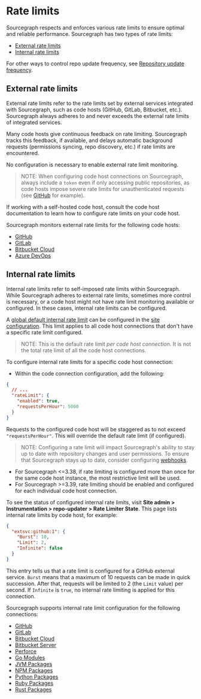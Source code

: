 # Rate limits

Sourcegraph respects and enforces various rate limits to ensure optimal and reliable performance. Sourcegraph has two types of rate limits:

- [External rate limits](#external-rate-limits)
- [Internal rate limits](#internal-rate-limits)

For other ways to control repo update frequency, see [Repository update frequency](../repo/update_frequency.md).

## External rate limits

External rate limits refer to the rate limits set by external services integrated with Sourcegraph, such as code hosts (GitHub, GitLab, Bitbucket, etc.). Sourcegraph always adheres to and never exceeds the external rate limits of integrated services.

Many code hosts give continuous feedback on rate limiting. Sourcegraph tracks this feedback, if available, and delays automatic background requests (permissions syncing, repo discovery, etc.) if rate limits are encountered.

No configuration is necessary to enable external rate limit monitoring.

> NOTE: When configuring code host connections on Sourcegraph, always include a `token` even if only accessing public repositories, as code hosts impose severe rate limits for unauthenticated requests (see [GitHub](https://docs.github.com/en/rest/overview/resources-in-the-rest-api?apiVersion=2022-11-28#rate-limits-for-requests-from-personal-accounts) for example).

If working with a self-hosted code host, consult the code host documentation to learn how to configure rate limits on your code host.

Sourcegraph monitors external rate limits for the following code hosts:
- [GitHub](../external_service/github.md#rate-limits)
- [GitLab](../external_service/gitlab.md#rate-limits)
- [Bitbucket Cloud](../external_service/bitbucket_cloud.md#rate-limits)
- [Azure DevOps](../external_service/azuredevops.md#rate-limits)

## Internal rate limits

Internal rate limits refer to self-imposed rate limits within Sourcegraph. While Sourcegraph adheres to external rate limits, sometimes more control is necessary, or a code host might not have rate limit monitoring available or configured. In these cases, internal rate limits can be configured.

A [global default internal rate limit](../config/site_config.md#defaultRateLimit) can be configured in the [site configuration](../config/site_config.md). This limit applies to all code host connections that don't have a specific rate limit configured.

> NOTE: This is the default rate limit _per code host connection_. It is not the total rate limit of all the code host connections.

To configure internal rate limits for a specific code host connection:
- Within the code connection configuration, add the following:
```json
{
  // ...
  "rateLimit": {
    "enabled": true,
    "requestsPerHour": 5000
  }
}
```

Requests to the configured code host will be staggered as to not exceed `"requestsPerHour"`. This will override the default rate limit (if configured).

> NOTE: Configuring a rate limit will impact Sourcegraph's ability to stay up to date with repository changes and user permissions. To ensure that Sourcegraph stays up to date, consider configuring [webhooks](../config/webhooks/incoming.md).

- For Sourcegraph <=3.38, if rate limiting is configured more than once for the same code host instance, the most restrictive limit will be used.
- For Sourcegraph >=3.39, rate limiting should be enabled and configured for each individual code host connection.

To see the status of configured internal rate limits, visit **Site admin > Instrumentation > repo-updater > Rate Limiter State**. This page lists internal rate limits by code host, for example:

```json
{
  "extsvc:github:1": {
    "Burst": 10,
    "Limit": 2,
    "Infinite": false
  }
}
```

This entry tells us that a rate limit is configured for a GitHub external service. `Burst` means that a maximum of 10 requests can be made in quick succession. After that, requests will be limited to 2 (the `Limit` value) per second. If `Infinite` is `true`, no internal rate limiting is applied for this connection.

Sourcegraph supports internal rate limit configuration for the following connections:
- [GitHub](./github.md#rateLimit)
- [GitLab](./gitlab.md#rateLimit)
- [Bitbucket Cloud](./bitbucket_cloud.md#rateLimit)
- [Bitbucket Server](./bitbucket_server.md#rateLimit)
- [Perforce](../repo/perforce.md#rateLimit)
- [Go Modules](./go.md#rateLimit)
- [JVM Packages](./jvm.md#rateLimit)
- [NPM Packages](./npm.md#rateLimit)
- [Python Packages](./python.md#rateLimit)
- [Ruby Packages](./ruby.md#rateLimit)
- [Rust Packages](./rust.md#rateLimit)
